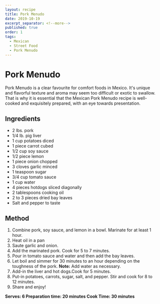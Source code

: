 ```yaml
---
layout: recipe
title: Pork Menudo
date: 2019-10-19
excerpt_separator: <!--more-->
published: true
order: 1
tags:
  - Mexican
  - Street Food
  - Pork Menudo
---
```


# Pork Menudo

Pork Menudo is a clear favourite for comfort foods in Mexico. It's unique and flavorful texture and aroma may seem too difficult or exotic to swallow. That is why it is essential that the Mexican Pork Menudo recipe is well-cooked and exquisitely prepared, with an eye towards presentation.

<!--more-->

## Ingredients

- 2 lbs. pork
- 1/4 lb. pig liver
- 1 cup potatoes diced
- 1 piece carrot cubed
- 1/2 cup soy sauce
- 1/2 piece lemon
- 1 piece onion chopped
- 3 cloves garlic minced
- 1 teaspoon sugar
- 3/4 cup tomato sauce
- 1 cup water
- 4 pieces hotdogs sliced diagonally
- 2 tablespoons cooking oil
- 2 to 3 pieces dried bay leaves
- Salt and pepper to taste

## Method

1. Combine pork, soy sauce, and lemon in a bowl. Marinate for at least 1 hour.
2. Heat oil in a pan
3. Saute garlic and onion.
4. Add the marinated pork. Cook for 5 to 7 minutes.
5. Pour in tomato sauce and water and then add the bay leaves.
6. Let boil and simmer for 30 minutes to an hour depending on the toughness of the pork. **Note:** Add water as necessary.
7. Add-in the liver and hot dogs.Cook for 5 minutes.
8. Put-in potatoes, carrots, sugar, salt, and pepper. Stir and cook for 8 to 12 minutes.
9. Share and enjoy!

**Serves: 6
Preparation time: 20 minutes
Cook Time: 30 minutes**
